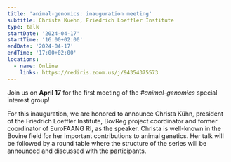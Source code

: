 ```yaml
---
title: 'animal-genomics: inauguration meeting'
subtitle: Christa Kuehn, Friedrich Loeffler Institute
type: talk
startDate: '2024-04-17'
startTime: '16:00+02:00'
endDate: '2024-04-17'
endTime: '17:00+02:00'
locations:
  - name: Online
    links: https://rediris.zoom.us/j/94354375573
---
```


Join us on **April 17** for the first meeting of the _#animal-genomics_ special interest group!

For this inauguration, we are honored to announce Christa Kühn, president of the Friedrich Loeffler Institute, BovReg project coordinator and former coordinator of EuroFAANG RI, as the speaker. Christa is well-known in the Bovine field for her important contributions to animal genetics. Her talk will be followed by a round table where the structure of the series will be announced and discussed with the participants.
